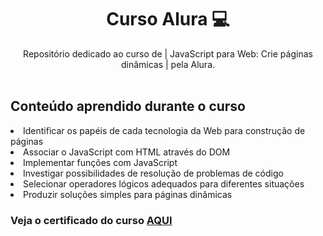 <h1 align="center">
Curso Alura 💻
</h1>

<div align="center">
  Repositório dedicado ao curso de | JavaScript para Web: Crie páginas dinâmicas | pela Alura.
</div>
<br>

<h2>Conteúdo aprendido durante o curso</h2>

<li>Identificar os papéis de cada tecnologia da Web para construção de páginas</li>
<li>Associar o JavaScript com HTML através do DOM</li>
<li>Implementar funções com JavaScript</li>
<li>Investigar possibilidades de resolução de problemas de código</li>
<li>Selecionar operadores lógicos adequados para diferentes situações</li>
<li>Produzir soluções simples para páginas dinâmicas</li>

<h3>
  Veja o certificado do curso <a href="https://github.com/ccoutob/CursoJS/blob/main/images/certificadoJS.pdf">AQUI</a> 
</h3>



